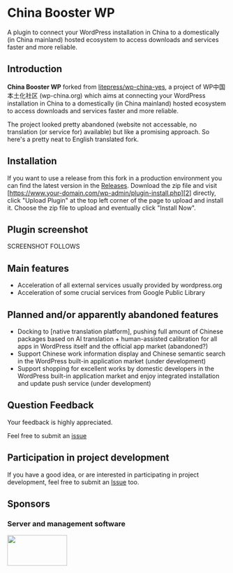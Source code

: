 # China Booster WP
A plugin to connect your WordPress installation in China to a domestically (in China mainland) hosted ecosystem to access downloads and services faster and more reliable.

## Introduction
**China Booster WP** forked from [litepress/wp-china-yes](https://github.com/litepress/wp-china-yes), a project of WP中国本土化社区 (wp-china.org) which aims at connecting your WordPress installation in China to a domestically (in China mainland) hosted ecosystem to access downloads and services faster and more reliable.

The project looked pretty abandoned (website not accessable, no translation (or service for) available) but like a promising approach. So here's a pretty neat to English translated fork.

## Installation

If you want to use a release from this fork in a production environment you can find the latest version in the [Releases][1]. Download the zip file and visit [https://www.your-domain.com/wp-admin/plugin-install.php][2] directly, click "Upload Plugin" at the top left corner of the page to upload and install it. Choose the zip file to upload and eventually click "Install Now".

## Plugin screenshot
SCREENSHOT FOLLOWS

## Main features
 - Acceleration of all external services usually provided by wordpress.org
 - Acceleration of some crucial services from Google Public Library

## Planned and/or apparently abandoned features
 - Docking to [native translation platform], pushing full amount of Chinese packages based on AI translation + human-assisted calibration for all apps in WordPress itself and the official app market (abandoned?)
 - Support Chinese work information display and Chinese semantic search in the WordPress built-in application market (under development)
 - Support shopping for excellent works by domestic developers in the WordPress built-in application market and enjoy integrated installation and update push service (under development)

## Question Feedback
Your feedback is highly appreciated.

Feel free to submit an [issue][3]

## Participation in project development
If you have a good idea, or are interested in participating in project development, feel free to submit an [Issue][3] too.

## Sponsors
### Server and management software
<img src="https://litepress.cn/wp-content/uploads/2020/08/又拍云_logo5-300x153.png" width="137" height="70" alt="" class="wp-image-764 alignnone size-medium" srcset="https://litepress.cn/wp-content/uploads/2020/08/又拍云_logo5-300x153.png 300w, https://litepress.cn/wp-content/uploads/2020/08/又拍云_logo5-300x153.png 480w, https://litepress.cn/wp-content/uploads/2020/08/又拍云_logo5-300x153.png 594w" sizes= "(max-width: 137px) 100vw, 137px">


[1]: https://github.com/jagottsicher/china-booster-wp/releases

[2]: https://www.your-domain.com/wp-admin/plugin-install.php

[3]: https://github.com/jagottsicher/china-booster-wp/issues
